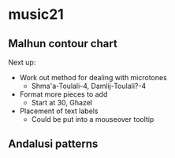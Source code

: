 # music21

## Malhun contour chart
Next up:
* Work out method for dealing with microtones
    * Shma'a-Toulali-4, Damlij-Toulali?-4
* Format more pieces to add
    * Start at 30, Ghazel
* Placement of text labels
    * Could be put into a mouseover tooltip

## Andalusi patterns

